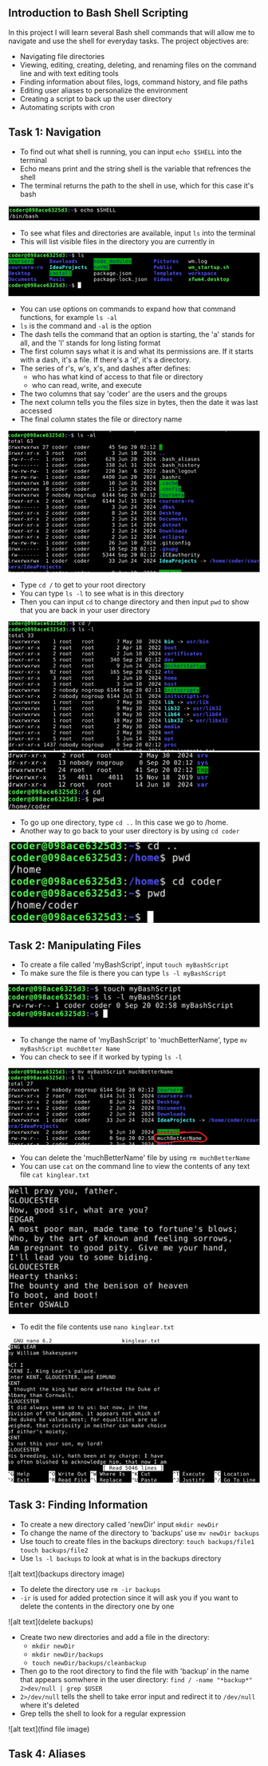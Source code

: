 ## Introduction to Bash Shell Scripting

In this project I will learn several Bash shell commands that will allow me to navigate and use the shell for everyday tasks. The project objectives are:
* Navigating file directories
* Viewing, editing, creating, deleting, and renaming files on the command line and with text editing tools
* Finding information about files, logs, command history, and file paths
* Editing user aliases to personalize the environment
* Creating a script to back up the user directory
* Automating scripts with cron

## Task 1: Navigation
* To find out what shell is running, you can input `echo $SHELL` into the terminal
* Echo means print and the string shell is the variable that refrences the shell
* The terminal returns the path to the shell in use, which for this case it's bash

![alt text](https://github.com/Nathan-Reynolds09/Cybersecurity-Portfolio/blob/d2b8157d8564ace4907ffc71f9562baf5d57902f/Introduction%20to%20Bash%20Shell%20Scripting/Images/echo%20shell.png)

* To see what files and directories are available, input `ls` into the terminal
* This will list visible files in the directory you are currently in

![alt text](https://github.com/Nathan-Reynolds09/Cybersecurity-Portfolio/blob/d2b8157d8564ace4907ffc71f9562baf5d57902f/Introduction%20to%20Bash%20Shell%20Scripting/Images/ls.png)

* You can use options on commands to expand how that command functions, for example `ls -al`
* `ls` is the command and `-al` is the option
* The dash tells the command that an option is starting, the 'a' stands for all, and the 'l' stands for long listing format
* The first column says what it is and what its permissions are. If it starts with a dash, it's a file. If there's a 'd', it's a directory.
* The series of r's, w's, x's, and dashes after defines:
  * who has what kind of access to that file or directory
  * who can read, write, and execute
* The two columns that say 'coder' are the users and the groups
* The next column tells you the files size in bytes, then the date it was last accessed
* The final column states the file or directory name

![alt text](https://github.com/Nathan-Reynolds09/Cybersecurity-Portfolio/blob/d2b8157d8564ace4907ffc71f9562baf5d57902f/Introduction%20to%20Bash%20Shell%20Scripting/Images/ls%20-al.png)
  
* Type `cd /` to get to your root directory
* You can type `ls -l` to see what is in this directory
* Then you can input `cd` to change directory and then input `pwd` to show that you are back in your user directory

![alt text](https://github.com/Nathan-Reynolds09/Cybersecurity-Portfolio/blob/d2b8157d8564ace4907ffc71f9562baf5d57902f/Introduction%20to%20Bash%20Shell%20Scripting/Images/cd%201.png)
![alt text](https://github.com/Nathan-Reynolds09/Cybersecurity-Portfolio/blob/d2b8157d8564ace4907ffc71f9562baf5d57902f/Introduction%20to%20Bash%20Shell%20Scripting/Images/cd%202.png)

* To go up one directory, type `cd ..` In this case we go to /home.
* Another way to go back to your user directory is by using `cd coder`

![alt text](https://github.com/Nathan-Reynolds09/Cybersecurity-Portfolio/blob/d2b8157d8564ace4907ffc71f9562baf5d57902f/Introduction%20to%20Bash%20Shell%20Scripting/Images/cd%20...png)

## Task 2: Manipulating Files
* To create a file called 'myBashScript', input `touch myBashScript`
* To make sure the file is there you can type `ls -l myBashScript`

![alt text](https://github.com/Nathan-Reynolds09/Cybersecurity-Portfolio/blob/9d0d63339e4858fec5c4a614e495940fb283258d/Introduction%20to%20Bash%20Shell%20Scripting/Images/touch.png)

* To change the name of 'myBashScript' to 'muchBetterName', type `mv myBashScript muchBetter Name`
* You can check to see if it worked by typing `ls -l`

![alt text](https://github.com/Nathan-Reynolds09/Cybersecurity-Portfolio/blob/9d0d63339e4858fec5c4a614e495940fb283258d/Introduction%20to%20Bash%20Shell%20Scripting/Images/change%20name.png)

* You can delete the 'muchBetterName' file by using `rm muchBetterName`
* You can use `cat` on the command line to view the contents of any text file `cat kinglear.txt`

![alt text](https://github.com/Nathan-Reynolds09/Cybersecurity-Portfolio/blob/9d0d63339e4858fec5c4a614e495940fb283258d/Introduction%20to%20Bash%20Shell%20Scripting/Images/view%20file.png)

* To edit the file contents use `nano kinglear.txt`

![alt text](https://github.com/Nathan-Reynolds09/Cybersecurity-Portfolio/blob/9d0d63339e4858fec5c4a614e495940fb283258d/Introduction%20to%20Bash%20Shell%20Scripting/Images/edit%20file.png)

## Task 3: Finding Information
* To create a new directory called 'newDir' input `mkdir newDir`
* To change the name of the directory to 'backups' use `mv newDir backups`
* Use touch to create files in the backups directory: `touch backups/file1` `touch backups/file2`
* Use `ls -l backups` to look at what is in the backups directory

![alt text](backups directory image)

* To delete the directory use `rm -ir backups`
* `-ir` is used for added protection since it will ask you if you want to delete the contents in the directory one by one

![alt text](delete backups)

* Create two new directories and add a file in the directory:
  * `mkdir newDir`
  * `mkdir newDir/backups`
  * `touch newDir/backups/cleanbackup`
* Then go to the root directory to find the file with 'backup' in the name that appears somwhere in the user directory: `find / -name "*backup*" 2>dev/null | grep $USER`
* `2>/dev/null` tells the shell to take error input and redirect it to `/dev/null` where it's deleted
* Grep tells the shell to look for a regular expression

![alt text](find file image)

## Task 4: Aliases
